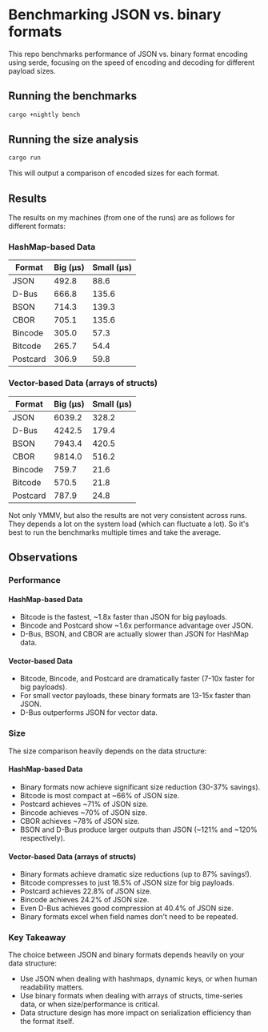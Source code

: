 # Benchmarking JSON vs. binary formats

This repo benchmarks performance of JSON vs. binary format encoding using serde, focusing on the
speed of encoding and decoding for different payload sizes.

## Running the benchmarks

```bash
cargo +nightly bench
```

## Running the size analysis

```bash
cargo run
```

This will output a comparison of encoded sizes for each format.

## Results

The results on my machines (from one of the runs) are as follows for different formats:

### HashMap-based Data

| Format    | Big (µs) | Small (µs) |
| --------- | -------- | ---------- |
| JSON      |  492.8   |  88.6      |
| D-Bus     |  666.8   | 135.6      |
| BSON      |  714.3   | 139.3      |
| CBOR      |  705.1   | 135.6      |
| Bincode   |  305.0   |  57.3      |
| Bitcode   |  265.7   |  54.4      |
| Postcard  |  306.9   |  59.8      |

### Vector-based Data (arrays of structs)

| Format    | Big (µs) | Small (µs) |
| --------- | -------- | ---------- |
| JSON      | 6039.2   | 328.2      |
| D-Bus     | 4242.5   | 179.4      |
| BSON      | 7943.4   | 420.5      |
| CBOR      | 9814.0   | 516.2      |
| Bincode   |  759.7   |  21.6      |
| Bitcode   |  570.5   |  21.8      |
| Postcard  |  787.9   |  24.8      |

Not only YMMV, but also the results are not very consistent across runs. They depends a lot on the
system load (which can fluctuate a lot). So it's best to run the benchmarks multiple times and take
the average.

## Observations

### Performance

#### HashMap-based Data

- Bitcode is the fastest, ~1.8x faster than JSON for big payloads.
- Bincode and Postcard show ~1.6x performance advantage over JSON.
- D-Bus, BSON, and CBOR are actually slower than JSON for HashMap data.

#### Vector-based Data

- Bitcode, Bincode, and Postcard are dramatically faster (7-10x faster for big payloads).
- For small vector payloads, these binary formats are 13-15x faster than JSON.
- D-Bus outperforms JSON for vector data.

### Size

The size comparison heavily depends on the data structure:

#### HashMap-based Data

- Binary formats now achieve significant size reduction (30-37% savings).
- Bitcode is most compact at ~66% of JSON size.
- Postcard achieves ~71% of JSON size.
- Bincode achieves ~70% of JSON size.
- CBOR achieves ~78% of JSON size.
- BSON and D-Bus produce larger outputs than JSON (~121% and ~120% respectively).

#### Vector-based Data (arrays of structs)

- Binary formats achieve dramatic size reductions (up to 87% savings!).
- Bitcode compresses to just 18.5% of JSON size for big payloads.
- Postcard achieves 22.8% of JSON size.
- Bincode achieves 24.2% of JSON size.
- Even D-Bus achieves good compression at 40.4% of JSON size.
- Binary formats excel when field names don't need to be repeated.

### Key Takeaway

The choice between JSON and binary formats depends heavily on your data structure:
- Use JSON when dealing with hashmaps, dynamic keys, or when human readability matters.
- Use binary formats when dealing with arrays of structs, time-series data, or when size/performance is critical.
- Data structure design has more impact on serialization efficiency than the format itself.
